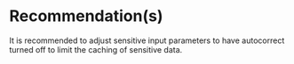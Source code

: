 # Recommendation(s)

It is recommended to adjust sensitive input parameters to have autocorrect turned off to limit the caching of sensitive data.
